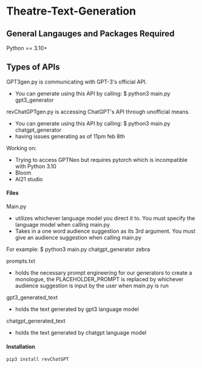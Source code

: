 # Theatre-Text-Generation

## General Langauges and Packages Required
Python == 3.10+

## Types of APIs

GPT3gen.py is communicating with GPT-3's official API. 
- You can generate using this API by calling: $ python3 main.py gpt3_generator

revChatGPTgen.py is accessing ChatGPT's API through unofficial means.
- You can generate using this API by calling: $ python3 main.py chatgpt_generator
- having issues generating as of 11pm feb 8th

Working on:
- Trying to access GPTNeo but requires pytorch which is incompatible with Python 3.10
- Bloom
- AI21 studio


#### Files

Main.py
 - utilizes whichever language model you direct it to. You must specify the language model when
  calling main.py 
 - Takes in a one word audience suggestion as its 3rd argument. You must give an audience suggestion when calling main.py
    
For example: $ python3 main.py chatgpt_generator zebra

prompts.txt
- holds the necessary prompt engineering for our generators to create a monologue, the  PLACEHOLDER_PROMPT  is replaced by whichever audience suggestion is input by the user when main.py is run

gpt3_generated_text
- holds the text generated by gpt3 language model

chatgpt_generated_text
- holds the text generated by chatgpt language model



#### Installation
```
pip3 install revChatGPT

```

